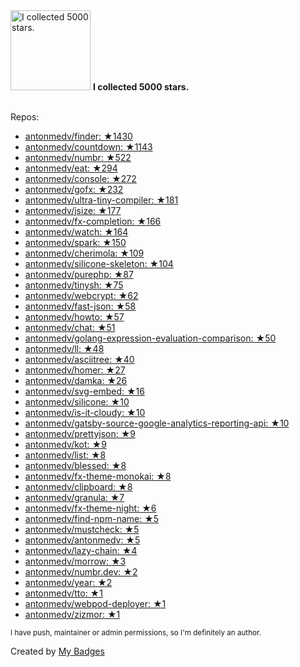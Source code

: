 <img src="https://my-badges.github.io/my-badges/stars-5000.png" alt="I collected 5000 stars." title="I collected 5000 stars." width="128">
<strong>I collected 5000 stars.</strong>
<br><br>

Repos:

* <a href="https://github.com/antonmedv/finder">antonmedv/finder: ★1430</a>
* <a href="https://github.com/antonmedv/countdown">antonmedv/countdown: ★1143</a>
* <a href="https://github.com/antonmedv/numbr">antonmedv/numbr: ★522</a>
* <a href="https://github.com/antonmedv/eat">antonmedv/eat: ★294</a>
* <a href="https://github.com/antonmedv/console">antonmedv/console: ★272</a>
* <a href="https://github.com/antonmedv/gofx">antonmedv/gofx: ★232</a>
* <a href="https://github.com/antonmedv/ultra-tiny-compiler">antonmedv/ultra-tiny-compiler: ★181</a>
* <a href="https://github.com/antonmedv/jsize">antonmedv/jsize: ★177</a>
* <a href="https://github.com/antonmedv/fx-completion">antonmedv/fx-completion: ★166</a>
* <a href="https://github.com/antonmedv/watch">antonmedv/watch: ★164</a>
* <a href="https://github.com/antonmedv/spark">antonmedv/spark: ★150</a>
* <a href="https://github.com/antonmedv/cherimola">antonmedv/cherimola: ★109</a>
* <a href="https://github.com/antonmedv/silicone-skeleton">antonmedv/silicone-skeleton: ★104</a>
* <a href="https://github.com/antonmedv/purephp">antonmedv/purephp: ★87</a>
* <a href="https://github.com/antonmedv/tinysh">antonmedv/tinysh: ★75</a>
* <a href="https://github.com/antonmedv/webcrypt">antonmedv/webcrypt: ★62</a>
* <a href="https://github.com/antonmedv/fast-json">antonmedv/fast-json: ★58</a>
* <a href="https://github.com/antonmedv/howto">antonmedv/howto: ★57</a>
* <a href="https://github.com/antonmedv/chat">antonmedv/chat: ★51</a>
* <a href="https://github.com/antonmedv/golang-expression-evaluation-comparison">antonmedv/golang-expression-evaluation-comparison: ★50</a>
* <a href="https://github.com/antonmedv/ll">antonmedv/ll: ★48</a>
* <a href="https://github.com/antonmedv/asciitree">antonmedv/asciitree: ★40</a>
* <a href="https://github.com/antonmedv/homer">antonmedv/homer: ★27</a>
* <a href="https://github.com/antonmedv/damka">antonmedv/damka: ★26</a>
* <a href="https://github.com/antonmedv/svg-embed">antonmedv/svg-embed: ★16</a>
* <a href="https://github.com/antonmedv/silicone">antonmedv/silicone: ★10</a>
* <a href="https://github.com/antonmedv/is-it-cloudy">antonmedv/is-it-cloudy: ★10</a>
* <a href="https://github.com/antonmedv/gatsby-source-google-analytics-reporting-api">antonmedv/gatsby-source-google-analytics-reporting-api: ★10</a>
* <a href="https://github.com/antonmedv/prettyjson">antonmedv/prettyjson: ★9</a>
* <a href="https://github.com/antonmedv/kot">antonmedv/kot: ★9</a>
* <a href="https://github.com/antonmedv/list">antonmedv/list: ★8</a>
* <a href="https://github.com/antonmedv/blessed">antonmedv/blessed: ★8</a>
* <a href="https://github.com/antonmedv/fx-theme-monokai">antonmedv/fx-theme-monokai: ★8</a>
* <a href="https://github.com/antonmedv/clipboard">antonmedv/clipboard: ★8</a>
* <a href="https://github.com/antonmedv/granula">antonmedv/granula: ★7</a>
* <a href="https://github.com/antonmedv/fx-theme-night">antonmedv/fx-theme-night: ★6</a>
* <a href="https://github.com/antonmedv/find-npm-name">antonmedv/find-npm-name: ★5</a>
* <a href="https://github.com/antonmedv/mustcheck">antonmedv/mustcheck: ★5</a>
* <a href="https://github.com/antonmedv/antonmedv">antonmedv/antonmedv: ★5</a>
* <a href="https://github.com/antonmedv/lazy-chain">antonmedv/lazy-chain: ★4</a>
* <a href="https://github.com/antonmedv/morrow">antonmedv/morrow: ★3</a>
* <a href="https://github.com/antonmedv/numbr.dev">antonmedv/numbr.dev: ★2</a>
* <a href="https://github.com/antonmedv/year">antonmedv/year: ★2</a>
* <a href="https://github.com/antonmedv/tto">antonmedv/tto: ★1</a>
* <a href="https://github.com/antonmedv/webpod-deployer">antonmedv/webpod-deployer: ★1</a>
* <a href="https://github.com/antonmedv/zizmor">antonmedv/zizmor: ★1</a>

<sup>I have push, maintainer or admin permissions, so I'm definitely an author.<sup>



Created by <a href="https://github.com/my-badges/my-badges">My Badges</a>